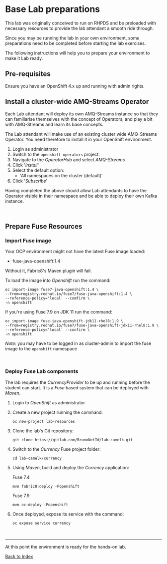 # Base Lab preparations

This lab was originally conceived to run on RHPDS and be preloaded with necessary resources to provide the lab attendant a smooth ride through.

Since you may be running the lab in your own environment, some preparations need to be completed before starting the lab exercises.

The following instructions will help you to prepare your environment to make it Lab ready.


## Pre-requisites

Ensure you have an OpenShift 4.x up and running with admin rights.


## Install a cluster-wide AMQ-Streams Operator

Each Lab attendant will deploy its own AMQ-Streams instance so that they can familiarise themselves with the concept of Operators, and play a bit with AMQ-Streams and learn its base concepts.

The Lab attendant will make use of an existing cluster wide AMQ-Streams Operator. You need therefore to install it in your OpenShift environment.

1. Login as administrator
1. Switch to the `openshift-operators` project.
1. Navigate to the *OperatorHub* and select *AMQ-Streams*
1. Click '*Install*'
1. Select the default option: 
   - 'All namespaces on the cluster (default)'
1. Click '*Subscribe*'

Having completed the above should allow Lab attendants to have the Operator visible in their namespace and be able to deploy their own Kafka instance.

</br>

## Prepare Fuse Resources


### Import Fuse image 
Your OCP environment might not have the latest Fuse image loaded:

 - fuse-java-openshift:1.4

Without it, Fabric8's Maven plugin will fail.

To load the image into *Openshift* run the command:

    oc import-image fuse7-java-openshift:1.4 \
    --from=registry.redhat.io/fuse7/fuse-java-openshift:1.4 \
    --reference-policy='local' --comfirm \
    -n openshift

If you're using Fuse 7.9 on JDK 11 run the command:

    oc import-image fuse-java-openshift-jdk11-rhel8:1.9 \
    --from=registry.redhat.io/fuse7/fuse-java-openshift-jdk11-rhel8:1.9 \
    --reference-policy='local' --confirm \
    -n openshift
    
*Note*: you may have to be logged in as cluster-admin to import the fuse image to the `openshift` namespace

</br>

### Deploy Fuse Lab components

The lab requires the *CurrencyProvider*  to be up and running before the student can start. It is a *Fuse* based system that can be deployed with *Maven*.

1. Login to *OpenShift* as administrator
1. Create a new project running the command:

       oc new-project lab-resources

1. Clone the lab's Git repository:

       git clone https://gitlab.com/BrunoNetId/lab-camelk.git

1. Switch to the *Currency* Fuse project folder:

       cd lab-camelk/currency

1. Using *Maven*, build and deploy the *Currency* application:

   Fuse 7.4

       mvn fabric8:deploy -Popenshift 

   Fuse 7.9

       mvn oc:deploy -Popenshift

1. Once deployed, expose its service with the command:

       oc expose service currency

</br>

---

At this point the environment is ready for the hands-on lab.

[Back to Index](./intro.md#lab-index)
